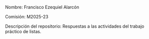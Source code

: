 Nombre: Francisco Ezequiel Alarcón

Comisión: M2025-23

Descripción del repositorio: Respuestas a las actividades del trabajo práctico de listas.
